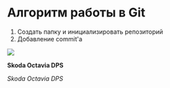 # Алгоритм работы в Git

1) Создать папку и инициализировать репозиторий
2) Добавление commit'a

<img src = "https://cheb.media/u/2019/11/20191105-011u.jpg">

**Skoda Octavia DPS**

*Skoda Octavia DPS*